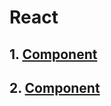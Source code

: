 # React
## 1. [Component](https://github.com/ghtjd626/Study/tree/master/React/Component)
## 2. [Component](https://github.com/ghtjd626/Study/tree/master/React/Next.js)
